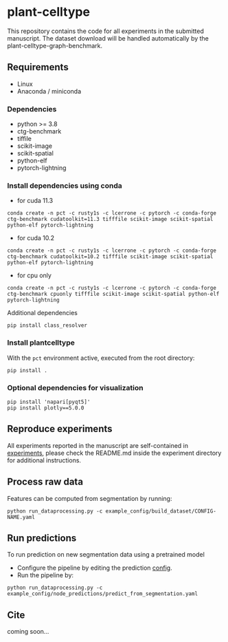# plant-celltype
This repository contains the code for all experiments in the submitted manuscript. The dataset download will be handled automatically by the plant-celltype-graph-benchmark.

## Requirements
- Linux
- Anaconda / miniconda

### Dependencies
- python >= 3.8
- ctg-benchmark
- tiffile
- scikit-image
- scikit-spatial
- python-elf
- pytorch-lightning

### Install dependencies using conda
- for cuda 11.3
```
conda create -n pct -c rusty1s -c lcerrone -c pytorch -c conda-forge ctg-benchmark cudatoolkit=11.3 tifffile scikit-image scikit-spatial python-elf pytorch-lightning 
```
- for cuda 10.2
```
conda create -n pct -c rusty1s -c lcerrone -c pytorch -c conda-forge ctg-benchmark cudatoolkit=10.2 tifffile scikit-image scikit-spatial python-elf pytorch-lightning
```
- for cpu only 
```
conda create -n pct -c rusty1s -c lcerrone -c pytorch -c conda-forge ctg-benchmark cpuonly tifffile scikit-image scikit-spatial python-elf pytorch-lightning 
```

Additional dependencies
```
pip install class_resolver       
```

### Install plantcelltype
With the `pct` environment active, executed from the root directory:
```
pip install .
```

### Optional dependencies for visualization
```
pip install 'napari[pyqt5]'
pip install plotly==5.0.0
```
## Reproduce experiments
All experiments reported in the manuscript are self-contained in [experiments](experiments), please check the README.md inside the experiment directory for 
additional instructions.

## Process raw data
Features can be computed from segmentation by running:  
```
python run_dataprocessing.py -c example_config/build_dataset/CONFIG-NAME.yaml
```

## Run predictions
To run prediction on new segmentation data using a pretrained model
* Configure the pipeline by editing the prediction
[config](example_config/node_predictions/predict_from_segmentation.yaml).
* Run the pipeline by:
```
python run_dataprocessing.py -c example_config/node_predictions/predict_from_segmentation.yaml
```

## Cite
coming soon...